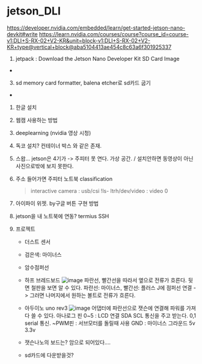 # jetson_DLI
https://developer.nvidia.com/embedded/learn/get-started-jetson-nano-devkit#write
https://learn.nvidia.com/courses/course?course_id=course-v1:DLI+S-RX-02+V2-KR&unit=block-v1:DLI+S-RX-02+V2-KR+type@vertical+block@aba5104413ae454c8c63a6f301925337

1. jetpack : Download the Jetson Nano Developer Kit SD Card Image
  -
3. sd memory card formatter, balena etcher로 sd카드 굽기
  - 
1. 한글 설치
2. 웹캠 사용하는 방법

3. deeplearning (nvidia 영상 시청)
   
1. 독코 설치? 컨테이너 박스 와 같은 존재.
2. 스왑... jetson은 4기가 -> 주피터 못 연다. 가상 공간. / 설치안하면 동영상이 아닌 사진으로밖에 보지 못한다. 
3. 주소 들어가면 주피터 노트북 classification
   > interactive
   > camera : usb/csi
   > !ls- ltrh/dev/video : video 0
   
5. 아이파이 위젯. by구글 버튼 구현 방법
   
7. jetson을 내 노트북에 연동? termius SSH

8. 프로젝트
   - 더스트 센서
   - 검은색: 마이너스
   - 암수점퍼선
   - 하프 브레드보드
     ![image](https://github.com/user-attachments/assets/6fe21930-fc17-447b-ba11-083dfa41cd6a)
     파란선, 빨간선을 따라서 옆으로 전류가 흐른다. 뒷면 철판을 보면 알 수 있다.
     파란선: 마이너스, 빨간선: 플러스
     J에 점퍼선 연결 -> 그러면 나머지에서 원하는 볼트로 전류가 흐른다. 
   - 아두이노 uno rev3 
     ![image](https://github.com/user-attachments/assets/312fe35c-3f5d-4aad-81c1-b8e335905463)
      어댑터에 파란선으로 잿슨에 연결해 파워를 가져다 쓸 수 있다.
      아나로그 핀 0~5 : LCD 연결 SDA SCL 통신을 주고 받는다. 0,1 serial 통신.
     ~PWM핀 : 서브모터를 돌릴때 사용
     GND : 마이너스 그라운드
     5v 3.3v
     
   - 잿슨나노의 보드는? 암으로 되어있다....
  
   - sd카드에 다운받을것? 

